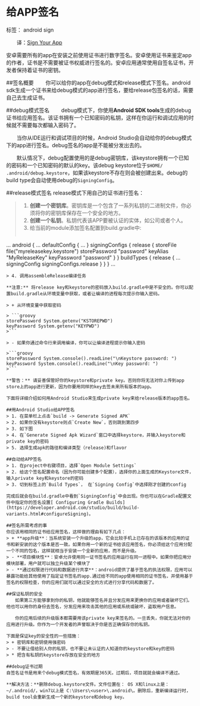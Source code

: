 ﻿# 给APP签名

标签： android sign 

　　译：[Sign Your App](https://developer.android.com/studio/publish/app-signing.html)

安卓需要所有的app在安装之前使用证书进行数字签名。安卓使用证书来鉴定app的作者，证书是不需要被证书权威进行签名的。安卓应用通常使用自签名证书，开发者保持着证书的密钥。

##签名概要
　　你可以给你的app在debug模式和release模式下签名。android sdk生成一个证书来给debug模式的app进行签名，要给release包签名的话，需要自己去生成证书。

##debug模式签名
　　debug模式下，你使用**Android SDK tools**生成的debug证书给应用签名。该证书拥有一个已知密码的私钥，这样在你运行和调试应用的时候就不需要每次都输入密码了。

　　当你从IDE运行和调试项目的时候，Android Studio会自动给你的debug模式下的app进行签名。debug签名的app是不能被分发出去的。

　　默认情况下，debug配置使用的是debug密钥库，该keystore拥有一个已知的密码和一个已知密码的默认的key。该debug keystore位于`$HOME/ .android/debug.keystore`，如果该keystore不存在则会被创建出来。debug的build type会自动使用debug的`SigningConfig`。

##release模式签名
release模式下用自己的证书进行签名：
> 1. **创建一个密钥库**。密钥库是一个包含了一系列私钥的二进制文件，你必须将你的密钥库保存在一个安全的地方。
> 2. **创建一个私钥**。私钥代表该APP要被认证的实体，如公司或者个人。
> 3. 给当前的module添加签名配置到build.gradle中:
> ```groovy
...
android {
    ...
    defaultConfig { ... }
    signingConfigs {
        release {
            storeFile file("myreleasekey.keystore")
            storePassword "password"
            keyAlias "MyReleaseKey"
            keyPassword "password"
        }
    }
    buildTypes {
        release {
            ...
            signingConfig signingConfigs.release
        }
    }
}
...
```
> 4. 调用assembleRelease编译任务

**注意:** 将release key和keystore的密码放入build.gradle中是不安全的。你可以配置build.gradle从环境变量中获取，或者让编译的进程每次提示你输入密码。
    
> + 从环境变量中获取密码

> ```groovy
storePassword System.getenv("KSTOREPWD")
keyPassword System.getenv("KEYPWD")
>```

> - 如果你通过命令行来调用编译，你可以让编译进程提示你输入密码

>```groovy
storePassword System.console().readLine("\nKeystore password: ")
keyPassword System.console().readLine("\nKey password: ")
>```

**警告：** 请妥善保管好你的keystore和private key。否则你将无法对你上传到app store上的app进行更新，因为你要用同样的key去签未来所有版本的app。

下面将详细介绍如何用Android Studio来生成private key来给release版本的app签名。

##用Android Studio给APP签名
> 1. 在菜单栏上点击`build -> Generate Signed APK`
> 2. 如果你没有keystore则点`Create New`，否则跳到第四步
> 3. 如下图
> 4. 在`Generate Signed Apk Wizard`窗口中选择keystore，并输入keystore和private key的密码
> 5. 选择生成apk的路径和编译类型（release)和flavor

##自动给APP签名
> 1. 在project中右键项目，选择`Open Module Settings`
> 2. 给这个签名配置命名（因为你可能创建多个配置），选择你的上面生成的Keystore文件，输入private key和keystore的密码
> 3. 切到标签上的`Build Types`， 在`Signing Config`中选择刚才创建的config

完成后就会在build.gradle中看到`SigningConfig`中会出现。你也可以在Gradle配置文件中指定你的签名设置[ Configuring Gradle Builds](https://developer.android.com/studio/build/build-variants.html#configureSigning)。

##签名所需考虑的事
你应该用相同的证书给应用签名，这样做的理由有如下几点：
> + **app升级**：当系统安装一个升级的app，它会比较手机上已存在的该版本的应用的证书和新安装的这个版本是否一致。如果你用一个新的证书给该应用签名，你必须给这个应用分配一个不同的包名，这样就相当于安装一个全新的应用，而不是升级。
> - **项目模块性**：安卓允许使用同一证书签名的应用运行在同一进程中。如果你把应用分模块部署，用户就可以独立升级某个模块了
> - **通过权限进行代码和数据进行共享**：android提供了基于签名的执法权限，应用可以暴露功能给其他使用了指定证书签名的app.通过给不同的app使用相同的证书签名，并使用基于签名的权限检查，你的应用们就可以通过安全的方式进行分享代码和数据了。

##保证私钥的安全
　　如果第三方能够拿到你的私钥，他就能够签名并且分发应用来更换你的应用或者破坏它们。他也可以用你的身份去签名，分发应用来攻击其他的应用或系统或破坏，盗取用户信息。

　　你的应用后续的升级版本都需要用该private key来签名的。一旦丢失，你就无法对你的应用进行升级。你作为一个开发者的声誉取决于你是否正确保存你的私钥。

下面是保证key的安全性的一些措施：
> + 密钥库和密钥使用强密码
> - 不要让借给别人你的私钥，也不要让未认证的人知道你的keystore和key的密码
> * 把含有私钥的keystore存放在安全的地方

##debug证书过期
自签名证书是用来个debug模式签名，有效期是365天。过期后，项目就就会编译不通过。

**解决方法：**删除debug.keystore文件。文件位置在： OS X和linux上是：~/.android/，win7以上是 C:\Users\<user>\.android\。删除后，重新编译运行时，build tool会重新生成一个新的keystore和debug key。




